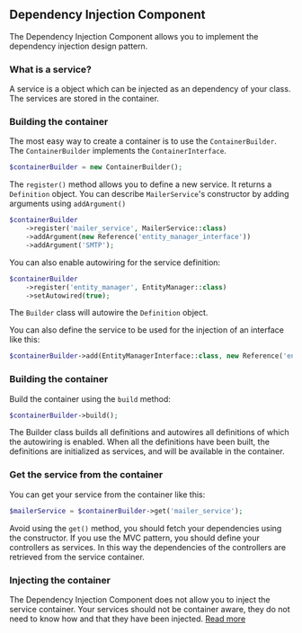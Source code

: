 ## Dependency Injection Component

The Dependency Injection Component allows you to implement the dependency injection design pattern.

### What is a service?
A service is a object which can be injected as an dependency of your class.
The services are stored in the container.

### Building the container

The most easy way to create a container is to use the `ContainerBuilder`. The `ContainerBuilder` implements the `ContainerInterface`.
````PHP
$containerBuilder = new ContainerBuilder();
````

The `register()` method allows you to define a new service. It returns a `Definition` object.
You can describe `MailerService`'s constructor by adding arguments using `addArgument()`
````PHP
$containerBuilder
    ->register('mailer_service', MailerService::class)
    ->addArgument(new Reference('entity_manager_interface'))
    ->addArgument('SMTP');
````

You can also enable autowiring for the service definition:
````PHP
$containerBuilder
    ->register('entity_manager', EntityManager::class)
    ->setAutowired(true);
````
The `Builder` class will autowire the `Definition` object.


You can also define the service to be used for the injection of an interface like this:
````PHP
$containerBuilder->add(EntityManagerInterface::class, new Reference('entity_manager'));
````

### Building the container
Build the container using the `build` method:
````PHP
$containerBuilder->build();
````

The Builder class builds all definitions and autowires all definitions of which the autowiring is enabled.
When all the definitions have been built, the definitions are initialized as services, and will be available in the container.

### Get the service from the container
You can get your service from the container like this:
````PHP
$mailerService = $containerBuilder->get('mailer_service');
````
Avoid using the `get()` method, you should fetch your dependencies using the constructor.
If you use the MVC pattern, you should define your controllers as services.
In this way the dependencies of the controllers are retrieved from the service container.

### Injecting the container
The Dependency Injection Component does not allow you to inject the service container.
Your services should not be container aware, they do not need to know how and that they have been injected.
[Read more](https://stackoverflow.com/questions/10356497/is-is-an-anti-pattern-to-inject-di-container-to-almost-each-class)
